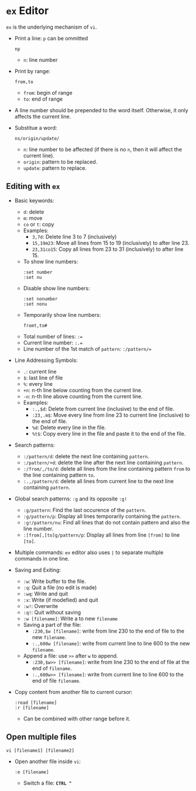 # `ex` Editor

`ex` is the underlying mechanism of `vi`.

- Print a line: `p` can be ommitted
    ```
    np
    ```
    - `n`: line number
- Print by range:
    ```
    from,to
    ```
    - `from`: begin of range
    - `to`: end of range
- A line number should be prepended to the word itself. Otherwise, it only affects the current line.

- Substitue a word:
    ```
    ns/origin/update/
    ```
    - `n`: line number to be affected (if there is no `n`, then it will affect the current line).
    - `origin`: pattern to be replaced.
    - `update`: pattern to replace.

## Editing with `ex`

- Basic keywords:
    - `d`: delete
    - `m`: move
    - `co` or `t`: copy
    - Examples:
        - `3,7d`: Delete line 3 to 7 (inclusively)
        - `15,19m23`: Move all lines from 15 to 19 (inclusively) to after line 23.
        - `23,31co15`: Copy all lines from 23 to 31 (inclusively) to after line 15.
    - To show line numbers:
        ```
        :set number
        :set nu
        ```
    - Disable show line numbers:
        ```
        :set nonumber
        :set nonu
        ```
    - Temporarily show line numbers:
        ```
        fromt,to#
        ```
    - Total number of lines: `:=`
    - Current line number: `:.=`
    - Line number of the 1st match of `pattern`: `:/pattern/=`

- Line Addressing Symbols:
    - `.`: current line
    - `$`: last line of file
    - `%`: every line
    - `+n`: n-th line below counting from the current line.
    - `-n`: n-th line above counting from the current line. 
    - Examples:
        - `:.,$d`: Delete from current line (inclusive) to the end of file.
        - `:23,.m$`: Move every line from line 23 to current line (inclusive) to the end of file.
        - `%d`: Delete every line in the file.
        - `%t$`: Copy every line in the file and paste it to the end of the file.
- Search patterns:
    - `:/pattern/d`: delete the next line containing `pattern`.
    - `:/pattern/+d`: delete the line after the next line containing `pattern`.
    - `:/from/,/to/d`: delete all lines from the line containing pattern `from` to the line containing pattern `to`.
    - `:.,/pattern/d`: delete all lines from current line to the next line containing `pattern`.

- Global search patterns: `:g` and its opposite `:g!`
    - `:g/pattern`: Find the last occurence of the `pattern`.
    - `:g/pattern/p`: Display all lines temporarily containing the `pattern`.
    - `:g!/pattern/nu`: Find all lines that do not contain pattern and also the line number.
    - `:[from],[to]g/pattern/p`: Display all lines from line `[from]` to line `[to]`.

- Multiple commands: `ex` editor also uses `|` to separate multiple commands in one line.

- Saving and Exiting:
    - `:w`: Write buffer to the file.
    - `:q`: Quit a file (no edit is made)
    - `:wq`: Write and quit
    - `:x`: Write (if modefied) and quit
    - `:w!`: Overwrite
    - `:q!`: Quit without saving
    - `:w [filename]`: Write a to new `filename`
    - Saving a part of the file:
        - `:230,$w [filename]`: write from line 230 to the end of file to the new `filename`.
        - `:.,600w [filename]`: write from current line to line 600 to the new `filename`.
    - Append a file: use `>>` after `w` to append.
        - `:230,$w>> [filename]`: write from line 230 to the end of file at the end of `filename`.
        - `:.,600w>> [filename]`: write from current line to line 600 to the end of file `filename`.
- Copy content from another file to current cursor:
    ```
    :read [filename]
    :r [filename]
    ```
    - Can be combined with other range before it.

## Open multiple files

```
vi [filename1] [filename2]
```

- Open another file inside `vi`:
    ```
    :e [filename]
    ```
    - Switch a file: **`CTRL ^`**
    
